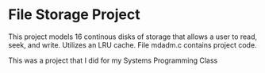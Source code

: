 # File Storage Project
This project models 16 continous disks of storage that allows a user to read, seek, and write. Utilizes an LRU cache.
File mdadm.c contains project code.


This was a project that I did for my Systems Programming Class 
